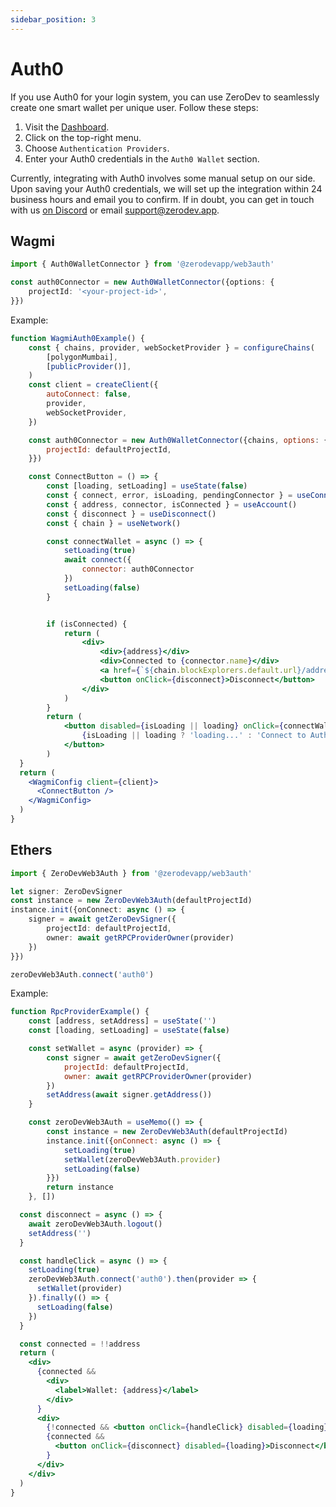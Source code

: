 ```yaml
---
sidebar_position: 3
---
```


# Auth0

If you use Auth0 for your login system, you can use ZeroDev to seamlessly create one smart wallet per unique user.  Follow these steps:

1. Visit the [Dashboard](https://staging-dashboard-q1xv.onrender.com/authentication-providers).
2. Click on the top-right menu.
3. Choose `Authentication Providers`.
4. Enter your Auth0 credentials in the `Auth0 Wallet` section.

Currently, integrating with Auth0 involves some manual setup on our side.  Upon saving your Auth0 credentials, we will set up the integration within 24 business hours and email you to confirm.  If in doubt, you can get in touch with us [on Discord](https://discord.gg/KS9MRaTSjx) or email support@zerodev.app.

## Wagmi

```typescript
import { Auth0WalletConnector } from '@zerodevapp/web3auth'

const auth0Connector = new Auth0WalletConnector({options: {
    projectId: '<your-project-id>',
}})
```

Example:

```jsx live folded
function WagmiAuth0Example() {
    const { chains, provider, webSocketProvider } = configureChains(
        [polygonMumbai],
        [publicProvider()],
    )
    const client = createClient({
        autoConnect: false,
        provider,
        webSocketProvider,
    })

    const auth0Connector = new Auth0WalletConnector({chains, options: {
        projectId: defaultProjectId,
    }})

    const ConnectButton = () => {
        const [loading, setLoading] = useState(false)
        const { connect, error, isLoading, pendingConnector } = useConnect()
        const { address, connector, isConnected } = useAccount()
        const { disconnect } = useDisconnect()
        const { chain } = useNetwork()

        const connectWallet = async () => {
            setLoading(true)
            await connect({
                connector: auth0Connector
            })
            setLoading(false)
        }


        if (isConnected) {
            return (
                <div>
                    <div>{address}</div>
                    <div>Connected to {connector.name}</div>
                    <a href={`${chain.blockExplorers.default.url}/address/${address}`} target="_blank">Explorer</a><br />
                    <button onClick={disconnect}>Disconnect</button>
                </div>
            )
        }
        return (
            <button disabled={isLoading || loading} onClick={connectWallet}>
                {isLoading || loading ? 'loading...' : 'Connect to Auth0'}
            </button>
        )
  }
  return (
    <WagmiConfig client={client}>
      <ConnectButton />
    </WagmiConfig>
  )
}
```

## Ethers

```typescript
import { ZeroDevWeb3Auth } from '@zerodevapp/web3auth'

let signer: ZeroDevSigner
const instance = new ZeroDevWeb3Auth(defaultProjectId)
instance.init({onConnect: async () => {
    signer = await getZeroDevSigner({
        projectId: defaultProjectId,
        owner: await getRPCProviderOwner(provider)
    })
}})

zeroDevWeb3Auth.connect('auth0')
```

Example:

```jsx live folded
function RpcProviderExample() {
    const [address, setAddress] = useState('')
    const [loading, setLoading] = useState(false)

    const setWallet = async (provider) => {
        const signer = await getZeroDevSigner({
            projectId: defaultProjectId,
            owner: await getRPCProviderOwner(provider)
        })
        setAddress(await signer.getAddress())
    }

    const zeroDevWeb3Auth = useMemo(() => {
        const instance = new ZeroDevWeb3Auth(defaultProjectId)
        instance.init({onConnect: async () => {
            setLoading(true)
            setWallet(zeroDevWeb3Auth.provider)
            setLoading(false)
        }})
        return instance
    }, [])

  const disconnect = async () => {
    await zeroDevWeb3Auth.logout()
    setAddress('')
  }

  const handleClick = async () => {
    setLoading(true)
    zeroDevWeb3Auth.connect('auth0').then(provider => {
      setWallet(provider)
    }).finally(() => {
      setLoading(false)
    })
  }

  const connected = !!address
  return (
    <div>
      {connected && 
        <div>
          <label>Wallet: {address}</label>
        </div>
      }
      <div>
        {!connected && <button onClick={handleClick} disabled={loading}>{ loading ? 'loading...' : 'Create Wallet'}</button>}
        {connected && 
          <button onClick={disconnect} disabled={loading}>Disconnect</button>
        }
      </div>
    </div>
  )
}
```

